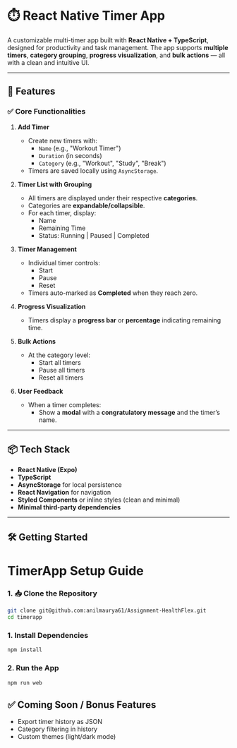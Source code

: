 # ⏱️ React Native Timer App

A customizable multi-timer app built with **React Native + TypeScript**, designed for productivity and task management. The app supports **multiple timers**, **category grouping**, **progress visualization**, and **bulk actions** — all with a clean and intuitive UI.

---

## 🚀 Features

### ✅ Core Functionalities

1. **Add Timer**
   - Create new timers with:
     - `Name` (e.g., "Workout Timer")
     - `Duration` (in seconds)
     - `Category` (e.g., "Workout", "Study", "Break")
   - Timers are saved locally using `AsyncStorage`.

2. **Timer List with Grouping**
   - All timers are displayed under their respective **categories**.
   - Categories are **expandable/collapsible**.
   - For each timer, display:
     - Name
     - Remaining Time
     - Status: Running | Paused | Completed

3. **Timer Management**
   - Individual timer controls:
     - Start
     - Pause
     - Reset
   - Timers auto-marked as **Completed** when they reach zero.

4. **Progress Visualization**
   - Timers display a **progress bar** or **percentage** indicating remaining time.

5. **Bulk Actions**
   - At the category level:
     - Start all timers
     - Pause all timers
     - Reset all timers

6. **User Feedback**
   - When a timer completes:
     - Show a **modal** with a **congratulatory message** and the timer’s name.

---

## 📦 Tech Stack

- **React Native (Expo)**
- **TypeScript**
- **AsyncStorage** for local persistence
- **React Navigation** for navigation
- **Styled Components** or inline styles (clean and minimal)
- **Minimal third-party dependencies**

---

## 🛠️ Getting Started

# TimerApp Setup Guide

### 1. 📥 Clone the Repository

```bash
git clone git@github.com:anilmaurya61/Assignment-HealthFlex.git
cd timerapp
```
### 1. Install Dependencies
```bash
npm install
```

### 2. Run the App
```bash
npm run web
```

## ✅ Coming Soon / Bonus Features

- Export timer history as JSON  
- Category filtering in history  
- Custom themes (light/dark mode)
